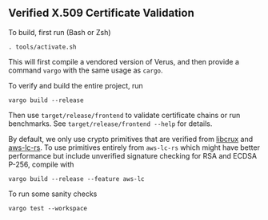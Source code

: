 Verified X.509 Certificate Validation
---

To build, first run (Bash or Zsh)
```
. tools/activate.sh
```
This will first compile a vendored version of Verus, and then
provide a command `vargo` with the same usage as `cargo`.

To verify and build the entire project, run
```
vargo build --release
```
Then use `target/release/frontend` to validate certificate chains or run benchmarks.
See `target/release/frontend --help` for details.

By default, we only use crypto primitives that are verified from [libcrux](https://github.com/cryspen/libcrux) and [aws-lc-rs](https://github.com/aws/aws-lc-rs).
To use primitives entirely from `aws-lc-rs` which might have better performance but include unverified signature checking for RSA and ECDSA P-256,
compile with
```
vargo build --release --feature aws-lc
```

To run some sanity checks
```
vargo test --workspace
```
